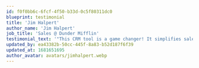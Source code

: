 ```yaml
---
id: f0f0bb6c-6fcf-4f50-b33d-0c5f80311dc0
blueprint: testimonial
title: 'Jim Halpert'
author_name: 'Jim Halpert'
job_title: 'Sales @ Dunder Mifflin'
testimonial_text: '"This CRM tool is a game changer! It simplifies sales and helps us stay organized."'
updated_by: ea43382b-50cc-445f-8a83-b52d187f6f39
updated_at: 1681651695
author_avatar: avatars/jimhalpert.webp
---
```

